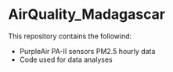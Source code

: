 # AirQuality_Madagascar
This repository contains the followind:
- PurpleAir PA-II sensors PM2.5 hourly data
- Code used for data analyses

